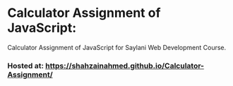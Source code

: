 # Calculator Assignment of JavaScript:
Calculator Assignment of JavaScript for Saylani Web Development Course. 

### Hosted at: https://shahzainahmed.github.io/Calculator-Assignment/
